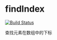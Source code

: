 # findIndex 
[![Build Status](https://travis-ci.com/KaronAmI/findIndex.svg?branch=master)](https://travis-ci.com/KaronAmI/findIndex)

查找元素在数组中的下标

